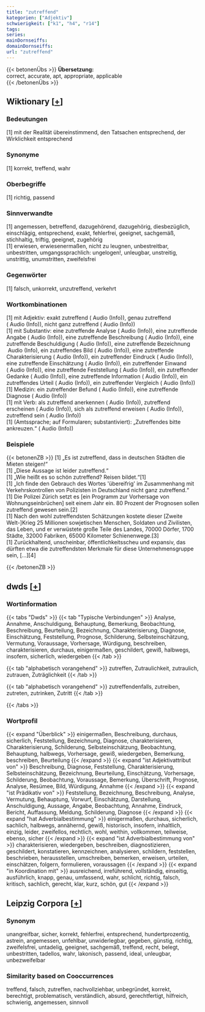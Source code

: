 ```yaml
---
title: "zutreffend"
kategorien: ["Adjektiv"]
schwierigkeit: ["k1", "h4", "r14"]
tags:
series:
mainDornseiffs:
domainDornseiffs:
url: "zutreffend"
---
```


{{< betonenÜbs >}}
**Übersetzung:**  
correct, accurate, apt, appropriate, applicable  
{{< /betonenÜbs >}}

## Wiktionary [[+](https://de.wiktionary.org/wiki/zutreffend)]

### Bedeutungen
[1] mit der Realität übereinstimmend, den Tatsachen entsprechend, der Wirklichkeit entsprechend  

### Synonyme
[1] korrekt, treffend, wahr  

### Oberbegriffe
[1] richtig, passend  

### Sinnverwandte
[1] angemessen, betreffend, dazugehörend, dazugehörig, diesbezüglich, einschlägig, entsprechend, exakt, fehlerfrei, geeignet, sachgemäß, stichhaltig, triftig, geeignet, zugehörig  
[1] erwiesen,  erwiesenermaßen, nicht zu leugnen, unbestreitbar, unbestritten, umgangssprachlich: ungelogen!, unleugbar, unstreitig, unstrittig, unumstritten, zweifelsfrei  

### Gegenwörter
[1] falsch, unkorrekt, unzutreffend, verkehrt  

### Wortkombinationen
[1] mit Adjektiv: exakt zutreffend ( Audio (Info)), genau zutreffend ( Audio (Info)),  nicht ganz zutreffend ( Audio (Info))  
[1] mit Substantiv: eine zutreffende Analyse ( Audio (Info)), eine zutreffende Angabe ( Audio (Info)), eine zutreffende Beschreibung ( Audio (Info)), eine zutreffende Beschuldigung ( Audio (Info)), eine zutreffende Bezeichnung  Audio (Info), ein zutreffendes Bild ( Audio (Info)), eine zutreffende Charakterisierung ( Audio (Info)), ein zutreffender Eindruck ( Audio (Info)), eine zutreffende Einschätzung ( Audio (Info)), ein zutreffender Einwand ( Audio (Info)), eine zutreffende Feststellung ( Audio (Info)), ein zutreffender Gedanke ( Audio (Info)), eine zutreffende Information ( Audio (Info)), ein zutreffendes Urteil ( Audio (Info)), ein zutreffender Vergleich ( Audio (Info))  
[1] Medizin: ein zutreffender Befund ( Audio (Info)), eine zutreffende Diagnose ( Audio (Info))  
[1] mit Verb: als zutreffend anerkennen ( Audio (Info)), zutreffend erscheinen ( Audio (Info)), sich als zutreffend erweisen ( Audio (Info)),  zutreffend sein ( Audio (Info))  
[1] (Amtssprache; auf Formularen; substantiviert): „Zutreffendes bitte ankreuzen.“ ( Audio (Info))  

### Beispiele
{{< betonenZB >}}
[1] „Es ist zutreffend, dass in deutschen Städten die Mieten steigen!“  
[1] „Diese Aussage ist leider zutreffend.“  
[1] „Wie heißt es so schön zutreffend? Reisen bildet.“[1]  
[1] „Ich finde den Gebrauch des Wortes 'übereifrig' im Zusammenhang mit Verkehrskontrollen von Polizisten in Deutschland nicht ganz zutreffend.“  
[1] Die Polizei Zürich setzt es [ein Programm zur Vorhersage von Wohnungseinbrüchen] seit einem Jahr ein. 80 Prozent der Prognosen sollen zutreffend gewesen sein.[2]  
[1] Nach den wohl zutreffendsten Schätzungen kostete dieser [Zweite Welt-]Krieg 25 Millionen sowjetischen Menschen, Soldaten und Zivilisten, das Leben, und er verwüstete große Teile des Landes, 70000 Dörfer, 1700 Städte, 32000 Fabriken, 65000 Kilometer Schienenwege.[3]  
[1] Zurückhaltend, unscheinbar, öffentlichkeitsscheu und expansiv, das dürften etwa die zutreffendsten Merkmale für diese Unternehmensgruppe sein, […][4]  

{{< /betonenZB >}}


## dwds [[+](https://www.dwds.de/wb/zutreffend)]

### Wortinformation
{{< tabs "Dwds" >}}
{{< tab "Typische Verbindungen" >}}
Analyse, Annahme, Anschuldigung, Behauptung, Bemerkung, Beobachtung, Beschreibung, Beurteilung, Bezeichnung, Charakterisierung, Diagnose, Einschätzung, Feststellung, Prognose, Schilderung, Selbsteinschätzung, Vermutung, Voraussage, Vorhersage, Würdigung, beschreiben, charakterisieren, durchaus, einigermaßen, geschildert, gewiß, halbwegs, insofern, sicherlich, wiedergeben
{{< /tab >}}

{{< tab "alphabetisch vorangehend" >}}
zutreffen, Zutraulichkeit, zutraulich, zutrauen, Zuträglichkeit
{{< /tab >}}

{{< tab "alphabetisch vorangehend" >}}
zutreffendenfalls, zutreiben, zutreten, zutrinken, Zutritt
{{< /tab >}}

{{< /tabs >}}

### Wortprofil
{{< expand "Überblick" >}} einigermaßen, Beschreibung, durchaus, sicherlich, Feststellung, Bezeichnung, Diagnose, charakterisieren, Charakterisierung, Schilderung, Selbsteinschätzung, Beobachtung, Behauptung, halbwegs, Vorhersage, gewiß, wiedergeben, Bemerkung, beschreiben, Beurteilung {{< /expand >}}
{{< expand "ist Adjektivattribut von" >}} Beschreibung, Diagnose, Feststellung, Charakterisierung, Selbsteinschätzung, Bezeichnung, Beurteilung, Einschätzung, Vorhersage, Schilderung, Beobachtung, Voraussage, Bemerkung, Überschrift, Prognose, Analyse, Resümee, Bild, Würdigung, Annahme {{< /expand >}}
{{< expand "ist Prädikativ von" >}} Feststellung, Bezeichnung, Beschreibung, Analyse, Vermutung, Behauptung, Vorwurf, Einschätzung, Darstellung, Anschuldigung, Aussage, Angabe, Beobachtung, Annahme, Eindruck, Bericht, Auffassung, Meldung, Schilderung, Diagnose {{< /expand >}}
{{< expand "hat Adverbialbestimmung" >}} einigermaßen, durchaus, sicherlich, sachlich, halbwegs, annähernd, gewiß, historisch, insofern, inhaltlich, einzig, leider, zweifellos, rechtlich, wohl, weithin, vollkommen, teilweise, ebenso, sicher {{< /expand >}}
{{< expand "ist Adverbialbestimmung von" >}} charakterisieren, wiedergeben, beschreiben, diagnostizieren, geschildert, konstatieren, kennzeichnen, analysieren, schildern, feststellen, beschrieben, herausstellen, umschreiben, bemerken, erweisen, urteilen, einschätzen, folgern, formulieren, voraussagen {{< /expand >}}
{{< expand "in Koordination mit" >}} ausreichend, irreführend, vollständig, einseitig, ausführlich, knapp, genau, umfassend, wahr, schlicht, richtig, falsch, kritisch, sachlich, gerecht, klar, kurz, schön, gut {{< /expand >}}

## Leipzig Corpora [[+](https://corpora.uni-leipzig.de/en/res?word=zutreffend&corpusId=deu_newscrawl-public_2018)]


### Synonym
unangreifbar, sicher, korrekt, fehlerfrei, entsprechend, hundertprozentig, astrein, angemessen, unfehlbar, unwiderlegbar, gegeben, günstig, richtig, zweifelsfrei, untadelig, geeignet, sachgemäß, treffend, recht, belegt, unbestritten, tadellos, wahr, lakonisch, passend, ideal, unleugbar, unbezweifelbar


### Similarity based on Cooccurrences
treffend, falsch, zutreffen, nachvollziehbar, unbegründet, korrekt, berechtigt, problematisch, verständlich, absurd, gerechtfertigt, hilfreich, schwierig, angemessen, sinnvoll

